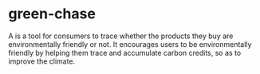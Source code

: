 # green-chase
A is a tool for consumers to trace whether the products they buy are environmentally friendly or not. It encourages users to be environmentally friendly by helping them trace and accumulate carbon credits, so as to improve the climate.
